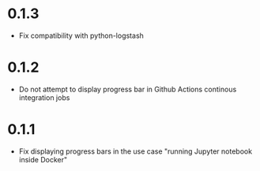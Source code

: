 # 0.1.3

- Fix compatibility with python-logstash

# 0.1.2

- Do not attempt to display progress bar in Github Actions continous integration jobs

# 0.1.1

- Fix displaying progress bars in the use case "running Jupyter notebook inside Docker"
